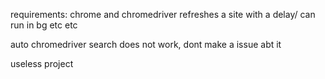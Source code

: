 requirements: chrome and chromedriver
refreshes a site with a delay/ can run in bg etc etc

auto chromedriver search does not work, dont make a issue abt it


 useless project
